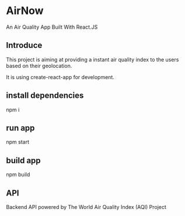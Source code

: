 # AirNow
An Air Quality App Built With React.JS

## Introduce
This project is aiming at providing a instant air quality index to the users based on their geolocation.

It is using create-react-app for development.

## install dependencies
npm i 
## run app
npm start
## build app
npm build

## API
Backend API powered by The World Air Quality Index (AQI) Project
